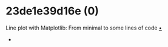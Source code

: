 # 23de1e39d16e (0)
Line plot with Matplotlib: From minimal to some lines of code [&bull;](https://medium.com/p/23de1e39d16e)

+ []()
